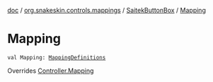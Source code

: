 [doc](../../index.md) / [org.snakeskin.controls.mappings](../index.md) / [SaitekButtonBox](index.md) / [Mapping](./-mapping.md)

# Mapping

`val Mapping: `[`MappingDefinitions`](-mapping-definitions/index.md)

Overrides [Controller.Mapping](../../org.snakeskin.controls/-controller/-mapping.md)


